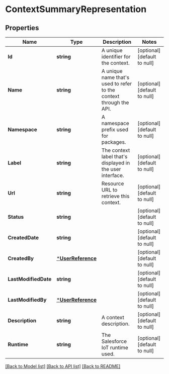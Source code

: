 # ContextSummaryRepresentation

## Properties
Name | Type | Description | Notes
------------ | ------------- | ------------- | -------------
**Id** | **string** | A unique identifier for the context. | [optional] [default to null]
**Name** | **string** | A unique name that&#39;s used to refer to the context through the API. | [optional] [default to null]
**Namespace** | **string** | A namespace prefix used for packages. | [optional] [default to null]
**Label** | **string** | The context label that&#39;s displayed in the user interface. | [optional] [default to null]
**Url** | **string** | Resource URL to retrieve this context. | [optional] [default to null]
**Status** | **string** |  | [optional] [default to null]
**CreatedDate** | **string** |  | [optional] [default to null]
**CreatedBy** | [***UserReference**](UserReference.md) |  | [optional] [default to null]
**LastModifiedDate** | **string** |  | [optional] [default to null]
**LastModifiedBy** | [***UserReference**](UserReference.md) |  | [optional] [default to null]
**Description** | **string** | A context description. | [optional] [default to null]
**Runtime** | **string** | The Salesforce IoT runtime used. | [optional] [default to null]

[[Back to Model list]](../README.md#documentation-for-models) [[Back to API list]](../README.md#documentation-for-api-endpoints) [[Back to README]](../README.md)


